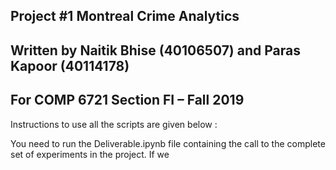 ## Project #1 Montreal Crime Analytics
## Written by Naitik Bhise (40106507) and Paras Kapoor (40114178)
## For COMP 6721 Section FI – Fall 2019

Instructions to use all the scripts are given below : 

  You need to run the Deliverable.ipynb file containing the call to the complete set of experiments in the project. If we
